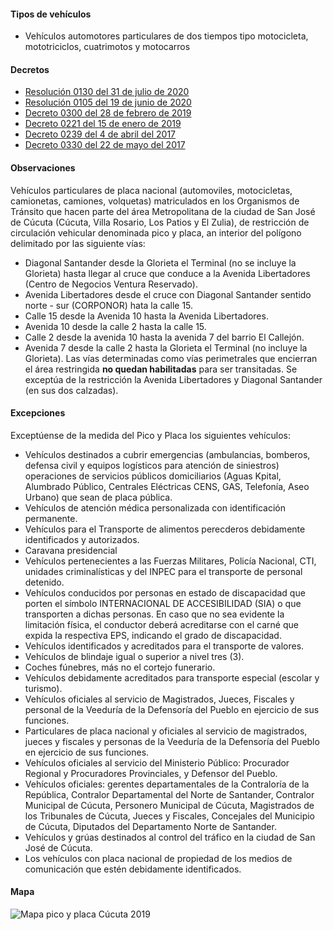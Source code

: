 #### Tipos de vehículos

- Vehículos automotores particulares de dos tiempos tipo motocicleta, mototriciclos, cuatrimotos y motocarros

#### Decretos

- [Resolución 0130 del 31 de julio de 2020](https://cucutanortedesantander.micolombiadigital.gov.co/sites/cucutanortedesantander/content/files/000775/38738_setra--resol-1302020-pyp-med.pdf)
- [Resolución 0105 del 19 de junio de 2020](https://cucutanortedesantander.micolombiadigital.gov.co/sites/cucutanortedesantander/content/files/000765/38209_resolucion-0105-de-2020.PDF)
- [Decreto 0300 del 28 de febrero de 2019](/cucuta/decreto-0300-del-28-de-febrero-de-2019.pdf)
- [Decreto 0221 del 15 de enero de 2019](/cucuta/decreto-0221-del-15-de-enero-de-2019.pdf)
- [Decreto 0239 del 4 de abril del 2017](http://www.areacucuta.com/wp-content/uploads/2017/04/Decreto-Pico-y-Placa-Placa-y-D%C3%ADa.pdf)
- [Decreto 0330 del 22 de mayo del 2017](http://cucutaonline.com/wp-content/uploads/2017/05/Decreto-0330-pico-placa-modificado.pdf)

#### Observaciones

Vehículos particulares de placa nacional (automoviles, motocicletas, camionetas, camiones, volquetas) matriculados en los Organismos de Tránsito que hacen parte del área Metropolitana de la ciudad de San José de Cúcuta (Cúcuta, Villa Rosario, Los Patios y El Zulia), de restricción de circulación vehicular denominada pico y placa, an interior del polígono delimitado por las siguiente vías:

- Diagonal Santander desde la Glorieta el Terminal (no se incluye la Glorieta) hasta llegar al cruce que conduce a la Avenida Libertadores (Centro de Negocios Ventura Reservado).
- Avenida Libertadores desde el cruce con Diagonal Santander sentido norte - sur (CORPONOR) hata la calle 15.
- Calle 15 desde la Avenida 10 hasta la Avenida Libertadores.
- Avenida 10 desde la calle 2 hasta la calle 15.
- Calle 2 desde la avenida 10 hasta la avenida 7 del barrio El Callejón.
- Avenida 7 desde la calle 2 hasta la Glorieta el Terminal (no incluye la Glorieta).
  Las vías determinadas como vías perimetrales que encierran el área restringida **no quedan habilitadas** para ser transitadas. Se exceptúa de la restricción la Avenida Libertadores y Diagonal Santander (en sus dos calzadas).

#### Excepciones

Exceptúense de la medida del Pico y Placa los siguientes vehículos:

- Vehículos destinados a cubrir emergencias (ambulancias, bomberos, defensa civil y equipos logísticos para atención de siniestros) operaciones de servicios públicos domiciliarios (Aguas Kpital, Alumbrado Público, Centrales Eléctricas CENS, GAS, Telefonía, Aseo Urbano) que sean de placa pública.
- Vehículos de atención médica personalizada con identificación permanente.
- Vehículos para el Transporte de alimentos perecderos debidamente identificados y autorizados.
- Caravana presidencial
- Vehículos pertenecientes a las Fuerzas Militares, Policía Nacional, CTI, unidades criminalísticas y del INPEC para el transporte de personal detenido.
- Vehículos conducidos por personas en estado de discapacidad que porten el símbolo INTERNACIONAL DE ACCESIBILIDAD (SIA) o que transporten a dichas personas. En caso que no sea evidente la limitación física, el conductor deberá acreditarse con el carné que expida la respectiva EPS, indicando el grado de discapacidad.
- Vehículos identificados y acreditados para el transporte de valores.
- Vehículos de blindaje igual o superior a nivel tres (3).
- Coches fúnebres, más no el cortejo funerario.
- Vehículos debidamente acreditados para transporte especial (escolar y turismo).
- Vehículos oficiales al servicio de Magistrados, Jueces, Fiscales y personal de la Veeduría de la Defensoría del Pueblo en ejercicio de sus funciones.
- Particulares de placa nacional y oficiales al servicio de magistrados, jueces y fiscales y personas de la Veeduría de la Defensoría del Pueblo en ejercicio de sus funciones.
- Vehículos oficiales al servicio del Ministerio Público: Procurador Regional y Procuradores Provinciales, y Defensor del Pueblo.
- Vehículos oficiales: gerentes departamentales de la Contraloría de la República, Contralor Departamental del Norte de Santander, Contralor Municipal de Cúcuta, Personero Municipal de Cúcuta, Magistrados de los Tribunales de Cúcuta, Jueces y Fiscales, Concejales del Municipio de Cúcuta, Diputados del Departamento Norte de Santander.
- Vehículos y grúas destinados al control del tráfico en la ciudad de San José de Cúcuta.
- Los vehículos con placa nacional de propiedad de los medios de comunicación que estén debidamente identificados.

#### Mapa

![Mapa pico y placa Cúcuta 2019](/cucuta/mapa-pico-y-placa-cucuta-2019.jpg)
